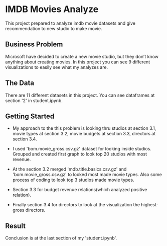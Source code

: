 # IMDB Movies Analyze

   This project prepared to analyze imdb movie datasets and give recommendation to new studio to make movie.


## Business Problem

   Microsoft have decided to create a new movie studio, but they don’t know anything about creating movies. In this project you can see 9 different visualizations to easily see what my analyzes are. 

## The Data

   There are 11 different datasets in this project. You can see dataframes at section '2' in student.ipynb.


## Getting Started

* My approach to the this problem is looking thru studios at section 3.1, movie types at section 3.2, movie budgets at section 3.3, directors at section 3.4.

* I used 'bom.movie_gross.csv.gz' dataset for looking inside studios. Grouped and created first graph to look top 20 studios with most revenue.

* At the section 3.2 merged 'mdb.title.basics.csv.gz' and 'bom.movie_gross.csv.gz' to looked most made movie types. Also some process of coding to look top 3 studios made movie types.

* Section 3.3 for budget revenue relations(which analyzed positive relation).

* Finally section 3.4 for directors to look at the visualization the highest-gross directors.

## Result

   Conclusion is at the last section of my 'student.ipynb'.


